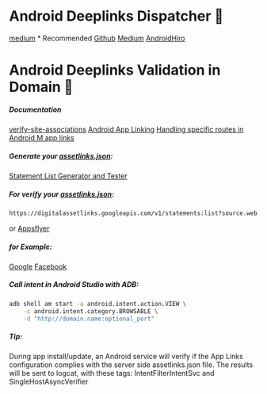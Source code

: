 # Android Deeplinks Dispatcher 🤖
[medium](https://medium.com/@markchristopherng/why-im-feeling-it-big-for-deeplinkdispatch-2400bf0d9c7b) * Recommended
[Github](https://github.com/airbnb/DeepLinkDispatch)
[Medium](https://github.com/airbnb/DeepLinkDispatch)
[AndroidHiro](http://www.androidhiro.com/source/android/example/deeplinkdispatch/1709)

# Android Deeplinks Validation in Domain 🤖
##### Documentation
[verify-site-associations](https://developer.android.com/training/app-links/verify-site-associations)
[Android App Linking](https://simonmarquis.github.io/Android-App-Linking/)
[Handling specific routes in Android M app links](https://stackoverflow.com/questions/35840262/handling-specific-routes-in-android-m-app-links)

##### Generate your [assetlinks.json](.well-known/assetlinks.json):
[Statement List Generator and Tester](https://developers.google.com/digital-asset-links/tools/generator)

##### For verify your [assetlinks.json](.well-known/assetlinks.json):
```sh
https://digitalassetlinks.googleapis.com/v1/statements:list?source.web.site=https://www.yourdomainhere.com.br&relation=delegate_permission/common.handle_all_urls
```
or
[Appsflyer](https://www.appsflyer.com/tools/link-validator/)


##### for Example:
[Google](https://digitalassetlinks.googleapis.com/v1/statements:list?source.web.site=https://www.google.com&relation=delegate_permission/common.handle_all_urls)
[Facebook](https://digitalassetlinks.googleapis.com/v1/statements:list?source.web.site=https://www.facebook.com&relation=delegate_permission/common.handle_all_urls)

##### Call intent in Android Studio with ADB:
```sh
adb shell am start -a android.intent.action.VIEW \
    -c android.intent.category.BROWSABLE \
    -d "http://domain.name:optional_port"
```

##### Tip:
During app install/update, an Android service will verify if the App Links configuration complies with the server side assetlinks.json file.
The results will be sent to logcat, with these tags: IntentFilterIntentSvc and SingleHostAsyncVerifier

